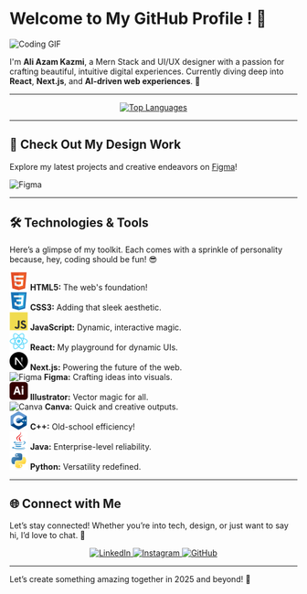 # Welcome to My GitHub Profile ! 👋

![Coding GIF](https://media.giphy.com/media/h0Cq1ClzO3UpupFPjP/giphy.gif?cid=790b76111eiez6s96yf7yd04h6lazwg2hno4jdzkscjei1h3&ep=v1_gifs_search&rid=giphy.gif&ct=g)

I'm **Ali Azam Kazmi**, a Mern Stack and UI/UX designer with a passion for crafting beautiful, intuitive digital experiences. Currently diving deep into **React**, **Next.js**, and **AI-driven web experiences**. 🚀

---

<div align="center">

[![Top Languages](https://github-readme-stats.vercel.app/api/top-langs/?username=aliazam1291&layout=compact&theme=gotham)](https://github.com/aliazam1291)

</div>




---

## 💼 Check Out My Design Work

Explore my latest projects and creative endeavors on [Figma](https://www.figma.com/design/mmfcZIoZ4VeUidOXDIP3OD/My-design-Portfolio?node-id=1-94&t=DdTFDB5v7LMPPjXS-1)!

<img src="https://www.vectorlogo.zone/logos/figma/figma-icon.svg" alt="Figma" width="32" height="32">

---

## 🛠️ Technologies & Tools

Here’s a glimpse of my toolkit. Each comes with a sprinkle of personality because, hey, coding should be fun! 😎

<p align="left">
  <img src="https://raw.githubusercontent.com/devicons/devicon/master/icons/html5/html5-original.svg" alt="HTML5" width="32" height="32"/> <b>HTML5:</b> The web's foundation!<br/>
  <img src="https://raw.githubusercontent.com/devicons/devicon/master/icons/css3/css3-original.svg" alt="CSS3" width="32" height="32"/> <b>CSS3:</b> Adding that sleek aesthetic.<br/>
  <img src="https://raw.githubusercontent.com/devicons/devicon/master/icons/javascript/javascript-original.svg" alt="JavaScript" width="32" height="32"/> <b>JavaScript:</b> Dynamic, interactive magic.<br/>
  <img src="https://raw.githubusercontent.com/devicons/devicon/master/icons/react/react-original.svg" alt="React" width="32" height="32"/> <b>React:</b> My playground for dynamic UIs.<br/>
  <img src="https://raw.githubusercontent.com/devicons/devicon/master/icons/nextjs/nextjs-original.svg" alt="Next.js" width="32" height="32"/> <b>Next.js:</b> Powering the future of the web.<br/>
  <img src="https://www.vectorlogo.zone/logos/figma/figma-icon.svg" alt="Figma" width="32" height="32"/> <b>Figma:</b> Crafting ideas into visuals.<br/>
  <img src="https://raw.githubusercontent.com/devicons/devicon/master/icons/illustrator/illustrator-plain.svg" alt="Illustrator" width="32" height="32"/> <b>Illustrator:</b> Vector magic for all.<br/>
  <img src="https://cdn.jsdelivr.net/npm/simple-icons@v3/icons/canva.svg" alt="Canva" width="32" height="32"/> <b>Canva:</b> Quick and creative outputs.<br/>
  <img src="https://raw.githubusercontent.com/devicons/devicon/master/icons/cplusplus/cplusplus-original.svg" alt="C++" width="32" height="32"/> <b>C++:</b> Old-school efficiency!<br/>
  <img src="https://raw.githubusercontent.com/devicons/devicon/master/icons/java/java-original.svg" alt="Java" width="32" height="32"/> <b>Java:</b> Enterprise-level reliability.<br/>
  <img src="https://raw.githubusercontent.com/devicons/devicon/master/icons/python/python-original.svg" alt="Python" width="32" height="32"/> <b>Python:</b> Versatility redefined.<br/>
</p>

---

## 🌐 Connect with Me

Let’s stay connected! Whether you’re into tech, design, or just want to say hi, I’d love to chat. 💬

<p align="center">
  <a href="https://www.linkedin.com/in/ali-azam-kazmi/">
    <img src="https://raw.githubusercontent.com/rahulbanerjee26/githubAboutMeGenerator/main/icons/linked-in-alt.svg" alt="LinkedIn" width="32" height="32"/>
  </a>
  <a href="https://instagram.com/smaak.ux">
    <img src="https://user-images.githubusercontent.com/75165587/119674243-ad12f680-be59-11eb-9416-7b00e0b992df.png" alt="Instagram" width="32" height="32"/>
  </a>
  <a href="https://github.com/aliazam1291">
    <img src="https://raw.githubusercontent.com/rahulbanerjee26/githubAboutMeGenerator/main/icons/github.svg" alt="GitHub" width="32" height="32"/>
  </a>
</p>

---

Let’s create something amazing together in 2025 and beyond! 🚀
